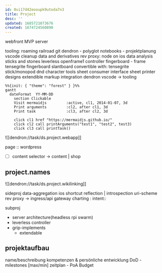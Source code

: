 ```yaml
---
id: 0vi17d42eooupk9utoda7n3
title: Project
desc: ''
updated: 1685721073676
created: 1674724560890
---
```


webfront
  MVP
  server

tooling: roaming railroad
  git
  dendron - polyglot notebooks - projektplanung
    vscode cleanup
  data and derivatives
    rev proxy: node on ios
    data analysis
sticks and stones
  leverless openframe1 controller
  fingerboard - frame
    tensegrite fingerboard
      slantboard convertible with:
    tensegrite stick/monopod
dnd character tools
  sheet consumer interface
  sheet printer designs
  extendible markup integration
    dendron
    vscode -> tooling

```mermaid
%%{init: { "theme": "forest" } }%%
gantt
  dateFormat  YY-MM-DD
    section Clickable
    Visit mermaidjs         :active, cl1, 2014-01-07, 3d
    Print arguments         :cl2, after cl1, 3d
    Print task              :cl3, after cl2, 3d

    click cl1 href "https://mermaidjs.github.io/"
    click cl2 call printArguments("test1", "test2", test3)
    click cl3 call printTask()
```

![[dendron://task/ds.project.webapp]]

page :: wordpress
  - [ ] content selector -> content | shop

## project.names
![[dendron://task/ds.project.wikilinking]]

sideproj
  data-aggregation
  ios shortcut
    reflection | introspection
    uri-scheme rev proxy
    -> ingress/api gateway
  charting
  : intent::

subproj
  - server architecture(headless rpi swarm)
  - leverless controller
  - grip-implements
    - extendable

## projektaufbau
name/beschreibung
kompetenzen & persönliche entwicklung
DoD - milestones [max/min]
zeitplan - PoA
Budget
